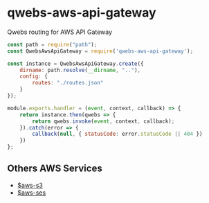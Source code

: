 # qwebs-aws-api-gateway

Qwebs routing for AWS API Gateway

```js
const path = require("path");
const QwebsAwsApiGateway = require('qwebs-aws-api-gateway');

const instance = QwebsAwsApiGateway.create({
    dirname: path.resolve(__dirname, ".."),
    config: { 
        routes: "./routes.json"
    }
});

module.exports.handler = (event, context, callback) => {
    return instance.then(qwebs => {
        return qwebs.invoke(event, context, callback);
    }).catch(error => {
        callback(null, { statusCode: error.statusCode || 404 })
    })
};

```

## Others AWS Services
  
  * [$aws-s3](https://www.npmjs.com/package/qwebs-aws-s3)
  * [$aws-ses](https://www.npmjs.com/package/qwebs-aws-ses)

